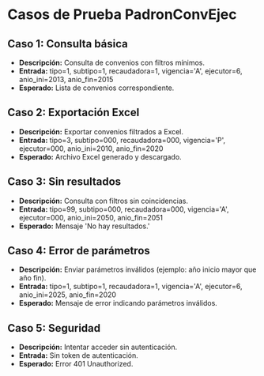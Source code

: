 # Casos de Prueba PadronConvEjec

## Caso 1: Consulta básica
- **Descripción:** Consulta de convenios con filtros mínimos.
- **Entrada:** tipo=1, subtipo=1, recaudadora=1, vigencia='A', ejecutor=6, anio_ini=2013, anio_fin=2015
- **Esperado:** Lista de convenios correspondiente.

## Caso 2: Exportación Excel
- **Descripción:** Exportar convenios filtrados a Excel.
- **Entrada:** tipo=3, subtipo=000, recaudadora=000, vigencia='P', ejecutor=000, anio_ini=2010, anio_fin=2020
- **Esperado:** Archivo Excel generado y descargado.

## Caso 3: Sin resultados
- **Descripción:** Consulta con filtros sin coincidencias.
- **Entrada:** tipo=99, subtipo=000, recaudadora=000, vigencia='A', ejecutor=000, anio_ini=2050, anio_fin=2051
- **Esperado:** Mensaje 'No hay resultados.'

## Caso 4: Error de parámetros
- **Descripción:** Enviar parámetros inválidos (ejemplo: año inicio mayor que año fin).
- **Entrada:** tipo=1, subtipo=1, recaudadora=1, vigencia='A', ejecutor=6, anio_ini=2025, anio_fin=2020
- **Esperado:** Mensaje de error indicando parámetros inválidos.

## Caso 5: Seguridad
- **Descripción:** Intentar acceder sin autenticación.
- **Entrada:** Sin token de autenticación.
- **Esperado:** Error 401 Unauthorized.
